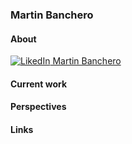 ### Martin Banchero

#### About
[![LikedIn](https://i.stack.imgur.com/gVE0j.png) Martin Banchero](https://www.linkedin.com/in/martin-banchero-1883b8b2)
&nbsp;


#### Current work




#### Perspectives


#### Links
